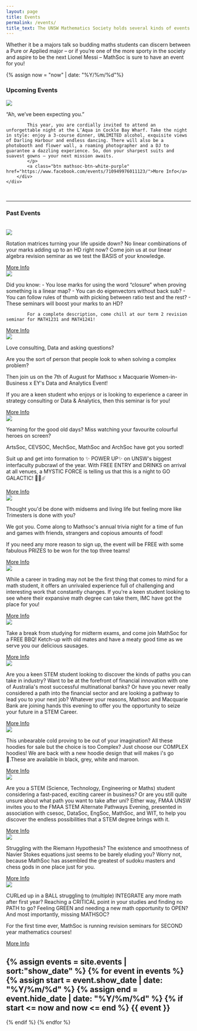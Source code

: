 ```yaml
---
layout: page
title: Events
permalink: /events/
title_text: The UNSW Mathematics Society holds several kinds of events that aim to include everyone in the society.
---
```


Whether it be a majors talk so budding maths students can discern between a Pure or Applied major – or if you’re one of the more sporty in the society and aspire to be the next Lionel Messi – MathSoc is sure to have an event for you!

{% assign now = "now" | date: "%Y/%m/%d"%}

### Upcoming Events
<div class="flex-container">
    <div class="events-container">
        <img src="{{ site.images }}/Events/Ball.png">
        <div>
            <p>“Ah, we’ve been expecting you.”

            This year, you are cordially invited to attend an unforgettable night at the L’Aqua in Cockle Bay Wharf. Take the night in style: enjoy a 3-course dinner, UNLIMITED alcohol, exquisite views of Darling Harbour and endless dancing. There will also be a photobooth and flower wall, a roaming photographer and a DJ to guarantee a dazzling experience. So, don your sharpest suits and suavest gowns – your next mission awaits.            
            </p>
            <a class="btn mathsoc-btn-white-purple" href="https://www.facebook.com/events/710949976011123/">More Info</a>
        </div>
    </div>
</div>

<br>

_____________________

### Past Events
<br>
<div class="flex-container">
    <div class="events-container">
        <img src="{{ site.images }}/Events/MATH25601.png">
        <div>
            <p>Rotation matrices turning your life upside down? No linear combinations of your marks adding up to an HD right now? Come join us at our linear algebra revision seminar as we test the BASIS of your knowledge.            
            </p>
            <a class="btn mathsoc-btn-white-purple" href="https://www.facebook.com/events/397235400922466/">More Info</a>
        </div>
    </div>
    <div class="events-container">
        <img src="{{ site.images }}/Events/MATH12341.png">
        <div>
            <p>
            Did you know:
            - You lose marks for using the word “closure” when proving something is a linear map?
            - You can do eigenvectors without back sub?
            - You can follow rules of thumb with picking between ratio test and the rest?
            - These seminars will boost your marks to an HD?

            For a complete description, come chill at our term 2 revision seminar for MATH1231 and MATH1241!
</p>
            <a class="btn mathsoc-btn-white-purple" href="{{ site.baseurl }}/join/">More Info</a>
        </div>
    </div>
    <div class="events-container">
        <img src="{{ site.images }}/Events/EY_Analytics.png">
        <div>
            <p>Love consulting, Data and asking questions?

Are you the sort of person that people look to when solving a complex problem?

Then join us on the 7th of August for Mathsoc x Macquarie Women-in-Business x EY's Data and Analytics Event!

If you are a keen student who enjoys or is looking to experience a career in strategy consulting or Data & Analytics, then this seminar is for you!            
            </p>
            <a class="btn mathsoc-btn-white-purple" href="https://www.facebook.com/events/453369988576987/">More Info</a>
        </div>
    </div>
    <div class="events-container">
        <img src="{{ site.images }}/Events/Pubcrawl.png">
        <div>
            <p>Yearning for the good old days? Miss watching your favourite colourful heroes on screen?

ArtsSoc, CEVSOC, MechSoc, MathSoc and ArchSoc have got you sorted!  

Suit up and get into formation to ✨ POWER UP✨ on UNSW's biggest interfaculty pubcrawl of the year. With FREE ENTRY and DRINKS on arrival at all venues, a MYSTIC FORCE is telling us that this is a night to GO GALACTIC! 🍻🌌☄️         
</p>
            <a class="btn mathsoc-btn-white-purple" href="https://www.facebook.com/events/1321595847994794/">More Info</a>
        </div>
    </div>
        <div class="events-container">
        <img src="{{ site.images }}/Events/Trivia.png">
        <div>
            <p>Thought you'd be done with midsems and living life but feeling more like Trimesters is done with you?

We got you. Come along to Mathsoc's annual trivia night for a time of fun and games with friends, strangers and copious amounts of food!

If you need any more reason to sign up, the event will be FREE with some fabulous PRIZES to be won for the top three teams!      
</p>
            <a class="btn mathsoc-btn-white-purple" href="https://www.facebook.com/events/2370907999838564/">More Info</a>
        </div>
    </div>
            <div class="events-container">
        <img src="{{ site.images }}/Events/IMC_Trading.png">
        <div>
            <p>While a career in trading may not be the first thing that comes to mind for a math student, it offers an unrivaled experience full of challenging and interesting work that constantly changes.
If you're a keen student looking to see where their expansive math degree can take them, IMC have got the place for you!   
</p>
            <a class="btn mathsoc-btn-white-purple" href="https://www.facebook.com/events/322659288642026/">More Info</a>
        </div>
    </div>
    <div class="events-container">
        <img src="{{ site.images }}/Events/Sausage.png">
        <div>
            <p>
Take a break from studying for midterm exams, and come join MathSoc for a FREE BBQ! Ketch-up with old mates and have a meaty good time as we serve you our delicious sausages.
</p>
            <a class="btn mathsoc-btn-white-purple" href="https://www.facebook.com/events/467378877388201/">More Info</a>
        </div>
    </div>
    <div class="events-container">
        <img src="{{ site.images }}/Events/STEM_Macquarie.png">
        <div>
            <p>
Are you a keen STEM student looking to discover the kinds of paths you can take in industry? Want to be at the forefront of financial innovation with one of Australia's most successful multinational banks? Or have you never really considered a path into the financial sector and are looking a pathway to lead you to your next job? Whatever your reasons, Mathsoc and Macquarie Bank are joining hands this evening to offer you the opportunity to seize your future in a STEM Career.
</p>
            <a class="btn mathsoc-btn-white-purple" href="https://www.facebook.com/events/2063513330438249/">More Info</a>
        </div>
    </div>
    <div class="events-container">
        <img src="{{ site.images }}/Events/Hoodies.png">
        <div>
            <p>
This unbearable cold proving to be out of your imagination? All these hoodies for sale but the choice is too Complex? Just choose our COMPLEX hoodies! We are back with a new hoodie design that will makes i's go 👀.These are available in black, grey, white and maroon. 
</p>
            <a class="btn mathsoc-btn-white-purple" href="https://www.facebook.com/events/341424543424488/">More Info</a>
        </div>
    </div>
    <div class="events-container">
        <img src="{{ site.images }}/Events/STEM_FMAA.png">
        <div>
            <p>
Are you a STEM (Science, Technology, Engineering or Maths) student considering a fast-paced, exciting career in business? Or are you still quite unsure about what path you want to take after uni? Either way, FMAA UNSW invites you to the FMAA STEM Alternate Pathways Evening, presented in association with csesoc, DataSoc, EngSoc, MathSoc, and WIT, to help you discover the endless possibilities that a STEM degree brings with it.
</p>
            <a class="btn mathsoc-btn-white-purple" href="https://www.facebook.com/events/2282740158633986/">More Info</a>
        </div>
    </div>
    <div class="events-container">
        <img src="{{ site.images }}/Events/MATH11341.png">
        <div>
            <p>
Struggling with the Riemann Hypothesis? The existence and smoothness of Navier Stokes equations just seems to be barely eluding you? Worry not, because MathSoc has assembled the greatest of sudoku masters and chess gods in one place just for you. 
</p>
            <a class="btn mathsoc-btn-white-purple" href="https://www.facebook.com/events/266993567539817/">More Info</a>
        </div>
    </div>
    <div class="events-container">
        <img src="{{ site.images }}/Events/MATH20111.png">
        <div>
            <p>
CURLed up in a BALL struggling to (multiple) INTEGRATE any more math after first year? Reaching a CRITICAL point in your studies and finding no PATH to go? Feeling GREEN and needing a new math opportunity to OPEN? And most importantly, missing MATHSOC?

For the first time ever, MathSoc is running revision seminars for SECOND year mathematics courses!
</p>
            <a class="btn mathsoc-btn-white-purple" href="https://www.facebook.com/events/281336312750931/">More Info</a>
        </div>
    </div>
</div>


<!-- Oct 4 - <a href="https://www.facebook.com/events/710949976011123/">UNSW MathSoc x WIT x DataSoc x WIS Ball</a>

Aug 12/13 - <a href="https://www.facebook.com/events/397235400922466/">Math2501 / Math2601 Revision Seminars</a>

Aug 9 - <a href="https://www.facebook.com/events/338634147084270/">Math1231 / Math1241 Revision Seminars</a>

Aug 7 - <a href="https://www.facebook.com/events/453369988576987/">Data and Analytics with Ernst & Young</a>

Aug 2 - <a href="https://www.facebook.com/events/1321595847994794/">Interfaculty Power Rangers Pub Crawl</a>

Jul 30 - <a href="https://www.facebook.com/events/2370907999838564/">UNSW MathSoc Trivia Night</a>

Jul 23 - <a href="https://www.facebook.com/events/322659288642026/">MathSoc and IMC Present: Careers in Trading</a>

Jul 18 - <a href="https://www.facebook.com/events/467378877388201/">MathSoc Presents: Free Sausage Sizzle</a>

Jul 03 - <a href="https://www.facebook.com/events/2063513330438249/">MathSoc & Macquarie Presents: STEM Career Pathways at Macquarie</a>

Jun 28 - <a href="https://www.facebook.com/events/341424543424488/">UNSW MathSoc Presents: 2019 Hoodies (early bird)</a>

Jun 26 - <a href="https://www.facebook.com/events/2282740158633986/">STEM Alternate Pathways Evening</a>

Apr 30 - <a href="https://www.facebook.com/events/266993567539817/">MathSoc Presents: Math1131/1141 Revision Seminar</a>

Apr 26 - <a href="https://www.facebook.com/events/281336312750931/">MathSoc Presents: Math2011/2111 Revision Seminar</a> -->


{% assign events = site.events | sort:"show_date" %}
{% for event in events %}
{% assign start = event.show_date | date: "%Y/%m/%d" %}
{% assign end = event.hide_date | date: "%Y/%m/%d" %}
{% if start <= now and now <= end %}
{{ event }}
----------------------------------------------------------
{% endif %}
{% endfor %}


<!-- TODO better information about events, slideshow? -->